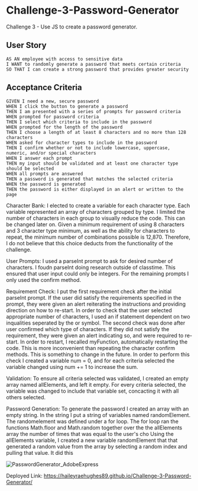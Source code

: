 # Challenge-3-Password-Generator
Challenge 3 - Use JS to create a password generator.

## User Story

```
AS AN employee with access to sensitive data
I WANT to randomly generate a password that meets certain criteria
SO THAT I can create a strong password that provides greater security
```

## Acceptance Criteria

```
GIVEN I need a new, secure password
WHEN I click the button to generate a password
THEN I am presented with a series of prompts for password criteria
WHEN prompted for password criteria
THEN I select which criteria to include in the password
WHEN prompted for the length of the password
THEN I choose a length of at least 8 characters and no more than 128 characters
WHEN asked for character types to include in the password
THEN I confirm whether or not to include lowercase, uppercase, numeric, and/or special characters
WHEN I answer each prompt
THEN my input should be validated and at least one character type should be selected
WHEN all prompts are answered
THEN a password is generated that matches the selected criteria
WHEN the password is generated
THEN the password is either displayed in an alert or written to the page
```

Character Bank:
I elected to create a variable for each character type. Each variable represented an array of characters grouped by type. I limited the number of characters in each group to visually reduce the code. This can be changed later on. Given a minimum requirement of using 8 characters and 3 character type minimum, as well as the ability for characters to repeat, the minimum number of combinations possible is 12,870. Therefore, I do not believe that this choice deducts from the functionality of the challenge.

User Prompts: 
I used a parseInt prompt to ask for desired number of characters. I foudn parseInt doing research outside of classtime. This ensured that user input could only be integers. For the remaining prompts I only used the confirm method. 

Requirement Check:
I put the first requirement check after the initial parseInt prompt. If the user did satisfy the requirements specified in the prompt, they were given an alert reiterating the instructions and providing direction on how to re-start. In order to check that the user selected appropriate number of characters, I used an if statement dependent on two inqualities seperated by the or symbol. The second check was done after user confirmed which type of characters. If they did not satisfy the requirement, they were given an alert indicating so, and were required to re-start. In order to restart, I recalled myFunction, automatically restarting the code. This is more inconvenient than repeating the character confirm methods. This is something to change in the future. In order to perform this check I created a variable num = 0, and for each criteria selected the variable changed using num += 1 to increase the sum.

Validation:
To ensure all criteria selected was validated, I created an empty array named allElements, and left it empty. For every criteria selected, the variable was changed to include that variable set, concacting it with all others selected.

Password Generation:
To generate the password I created an array with an empty string. In the string I put a string of variables named randomElement. The randomelement was defined under a for loop. The for loop ran the functions Math.floor and Math.random together over the the allElements array the number of times that was equal to the user's cho
Using the allElements variable, I created a new variable randomElement that that generated a random value from the array by selecting a random index and pulling that value. It did this 

![PasswordGenerator_AdobeExpress](https://user-images.githubusercontent.com/127250721/231945747-2f5551bd-2893-4a52-847a-489cf89f48e4.gif)


Deployed Link: https://haileyraehughes89.github.io/Challenge-3-Password-Generator/
 
